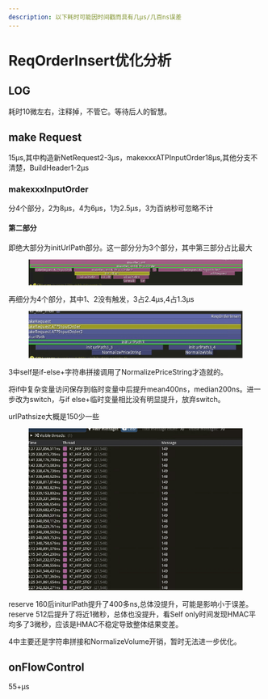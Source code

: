 ```yaml
---
description: 以下耗时可能因时间戳而具有几μs/几百ns误差
---
```


# ReqOrderInsert优化分析

## LOG

耗时10微左右，注释掉，不管它。等待后人的智慧。

## make Request

15μs,其中构造新NetRequest2-3μs，makexxxATPInputOrder18μs,其他分支不清楚，BuildHeader1-2μs

### makexxxInputOrder

分4个部分，2为8μs，4为6μs，1为2.5μs，3为百纳秒可忽略不计

#### 第二部分

即绝大部分为initUrlPath部分。这一部分分为3个部分，其中第三部分占比最大

<figure><img src="../.gitbook/assets/image.png" alt=""><figcaption></figcaption></figure>

再细分为4个部分，其中1、2没有触发，3占2.4μs,4占1.3μs

<figure><img src="../.gitbook/assets/image (2).png" alt=""><figcaption></figcaption></figure>

3中self是if-else+字符串拼接调用了NormalizePriceString才造就的。

将if中复杂变量访问保存到临时变量中后提升mean400ns，median200ns。进一步改为switch，与if else+临时变量相比没有明显提升，放弃switch。

urlPathsize大概是150少一些

<figure><img src="../.gitbook/assets/image (3).png" alt=""><figcaption></figcaption></figure>

reserve 160后initurlPath提升了400多ns,总体没提升，可能是影响小于误差。reserve 512后提升了将近1微秒，总体也没提升，看Self only时间发现HMAC平均多了3微秒，应该是HMAC不稳定导致整体结果变差。

4中主要还是字符串拼接和NormalizeVolume开销，暂时无法进一步优化。

## onFlowControl

55+μs
